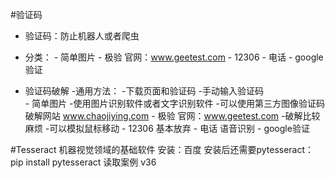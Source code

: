 #验证码
- 验证码：防止机器人或者爬虫
- 分类：
      - 简单图片
      - 极验  官网：www.geetest.com
      - 12306
      - 电话
      - google验证
      
- 验证码破解
      -通用方法：
         -下载页面和验证码
         -手动输入验证码        
      - 简单图片
         -使用图片识别软件或者文字识别软件
         -可以使用第三方图像验证码破解网站    www.chaojiying.com
      - 极验  官网：www.geetest.com
           -破解比较麻烦
           -可以模拟鼠标移动
      - 12306
           基本放弃
      - 电话
          语音识别
      - google验证
      
#Tesseract
       机器视觉领域的基础软件
       安装：百度
       安装后还需要pytesseract：pip install pytesseract
       读取案例 v36
      
       
                        
 
